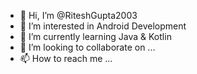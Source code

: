- 👋 Hi, I’m @RiteshGupta2003
- 👀 I’m interested in Android Development 
- 🌱 I’m currently learning Java & Kotlin 
- 💞️ I’m looking to collaborate on ...
- 📫 How to reach me ...

<!---
RiteshGupta2003/RiteshGupta2003 is a ✨ special ✨ repository because its `README.md` (this file) appears on your GitHub profile.
You can click the Preview link to take a look at your changes.
--->
